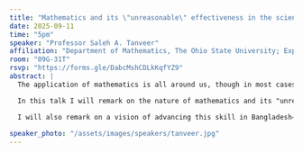```yaml
---
title: "Mathematics and its \"unreasonable\" effectiveness in the sciences and its potential role in tomorrow's Bangladesh"
date: 2025-09-11
time: "5pm"
speaker: "Professor Saleh A. Tanveer"
affiliation: "Department of Mathematics, The Ohio State University; Expatriate Fellow, Bangladesh Academy of Sciences"
room: "09G-31T"
rsvp: "https://forms.gle/DabcMshCDLkKqfYZ9"
abstract: |
  The application of mathematics is all around us, though in most cases, the mathematics is "under the hood" and not visible to those involved in the applications.

  In this talk I will remark on the nature of mathematics and its "unreasonable" effectiveness in describing the world around us, and how it contrasts other sciences, and how mathematical thinking is an essential skill. The ability to reason from point A to point B in a sequence of logical steps is a skill that carries over to other areas of human endeavor.

  I will also remark on a vision of advancing this skill in Bangladesh—how intervention in key areas can create a multiplier effect that help create a technically savvy manpower for the future Bangladesh economy.
  
speaker_photo: "/assets/images/speakers/tanveer.jpg"
---
```

